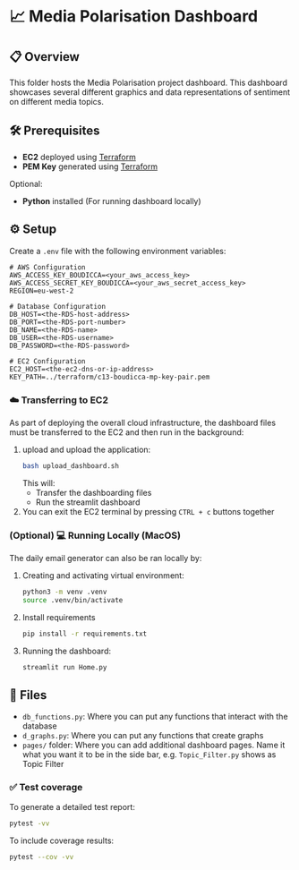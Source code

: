 # 📈 Media Polarisation Dashboard

## 📋 Overview
This folder hosts the Media Polarisation project dashboard. This dashboard showcases several different graphics and data representations of sentiment on different media topics.

## 🛠️ Prerequisites
- **EC2** deployed using [Terraform](../terraform/README.md)
- **PEM Key** generated using [Terraform](../terraform/README.md)  

Optional:
- **Python** installed (For running dashboard locally)

## ⚙️ Setup 

Create a `.env` file with the following environment variables:
```
# AWS Configuration
AWS_ACCESS_KEY_BOUDICCA=<your_aws_access_key>
AWS_ACCESS_SECRET_KEY_BOUDICCA=<your_aws_secret_access_key>
REGION=eu-west-2

# Database Configuration
DB_HOST=<the-RDS-host-address>
DB_PORT=<the-RDS-port-number>
DB_NAME=<the-RDS-name>
DB_USER=<the-RDS-username>
DB_PASSWORD=<the-RDS-password>

# EC2 Configuration
EC2_HOST=<the-ec2-dns-or-ip-address>
KEY_PATH=../terraform/c13-boudicca-mp-key-pair.pem
```

### ☁️ Transferring to EC2
As part of deploying the overall cloud infrastructure, the dashboard files must be transferred to the EC2 and then run in the background:

1. upload and upload the application:
    ```bash
    bash upload_dashboard.sh
    ```
    This will:
    - Transfer the dashboarding files
    - Run the streamlit dashboard
2. You can exit the EC2 terminal by pressing `CTRL + c` buttons together

### (**Optional**) 💻 Running Locally (MacOS)
The daily email generator can also be ran locally by:

1. Creating and activating virtual environment:
    ```bash
    python3 -m venv .venv
    source .venv/bin/activate
    ```
2. Install requirements
    ```bash
    pip install -r requirements.txt
    ```
3. Running the dashboard:
    ```bash
    streamlit run Home.py
    ```

## 📁 Files
- `db_functions.py`: Where you can put any functions that interact with the database
- `d_graphs.py`: Where you can put any functions that create graphs
- `pages/` folder: Where you can add additional dashboard pages. Name it what you want it to be in the side bar, e.g. `Topic_Filter.py` shows as Topic Filter

### ✅ Test coverage
To generate a detailed test report:
```bash
pytest -vv
```
To include coverage results:
```bash
pytest --cov -vv
```
